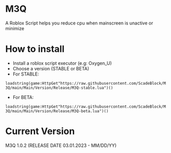# M3Q
A Roblox Script helps you reduce cpu when mainscreen is unactive or minimize
# How to install
+ Install a roblox script executor (e.g: Oxygen_U)
+ Choose a version (STABLE or BETA)
+ For STABLE:

`loadstring(game:HttpGet"https://raw.githubusercontent.com/ScadeBlock/M3Q/main/Main/Version/Release/M3Q-stable.lua")()` 
+ For BETA:

`loadstring(game:HttpGet"https://raw.githubusercontent.com/ScadeBlock/M3Q/main/Main/Version/Release/M3Q-beta.lua")()`
# Current Version
M3Q 1.0.2 (RELEASE DATE 03.01.2023 - MM/DD/YY)
